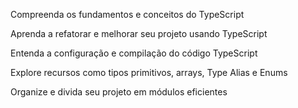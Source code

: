 Compreenda os fundamentos e conceitos do TypeScript

Aprenda a refatorar e melhorar seu projeto usando TypeScript

Entenda a configuração e compilação do código TypeScript

Explore recursos como tipos primitivos, arrays, Type Alias e Enums

Organize e divida seu projeto em módulos eficientes
